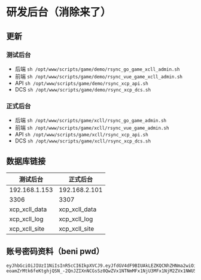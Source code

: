 # 研发后台（消除来了）


## 更新

### 测试后台
- 后端 `sh /opt/www/scripts/game/demo/rsync_go_game_xcll_admin.sh`
- 前端 `sh /opt/www/scripts/game/demo/rsync_vue_game_xcll_admin.sh`
- API `sh /opt/www/scripts/game/demo/rsync_xcp_api.sh`
- DCS `sh /opt/www/scripts/game/demo/rsync_xcp_dcs.sh`

### 正式后台
- 后端 `sh /opt/www/scripts/game/xcll/rsync_go_game_admin.sh`
- 前端 `sh /opt/www/scripts/game/xcll/rsync_vue_game_admin.sh`
- API `sh /opt/www/scripts/game/xcll/rsync_xcp_api.sh`
- DCS `sh /opt/www/scripts/game/xcll/rsync_xcp_dcs.sh`


## 数据库链接
| 测试后台      | 正式后台      |
| ------------- | ------------- |
| 192.168.1.153 | 192.168.2.101 |
| 3306          | 3307          |
| xcp_xcll_data | xcp_xcll_data |
| xcp_xcll_log  | xcp_xcll_log  |
| xcp_xcll_site | xcp_xcll_site |


## 账号密码资料（beni pwd）
```
eyJhbGciOiJIUzI1NiIsInR5cCI6IkpXVCJ9.eyJfdGV4dF9BIUAkLEZKQCNhZHNma2wiOiJcdTZkNGJcdThiZDVcdTU0MGVcdTUzZjBcdTY1NzBcdTYzNmVcdTVlOTNcclxuaG9zdDogMTkyLjE2OC4xLjE1M1xyXG5wb3J0OiAzMzA2XHJcbnVzZXI6IGNwZGF0YW15c3FsdVxyXG5wYXNzOiB4Y3Byb290QGxteVxyXG5cclxuXHJcblx1NmI2M1x1NWYwZlx1NTU1ZTkzXHJcbmhvc3Q6IDE5Mi4xNjguMi4xMDFcclxucG9ydDogMzMwN1xyXG51c2VyOiB4Y2xsbXlzcWxcclxucGFzczogeGNsbEBteXhjcDEzNjIiLCJfc2FsdF9AIyVAI3hhZkRHQXoubnEiOiI4NjVjNTJmMy02ZDEwLTRhM2QtOTFjZi03OTM3OWNlMmFmZmYifQ.rT0mL-eoamZrMtk6feKtghjQSN_-2QnJZIXnNCGsSz0QwZVx1NTNmMFx1NjU3MFx1NjM2ZVx1NWU5M1x1ZmYwOFx1NTNlYVx1OGJmYlx1ZmYwOVxyXG5ob3N0OiAxOTIuMTY4LjIuMTAxXHJcbnBvcnQ6IDMzMDdcclxudXNlcjogeGNsbG15c3FscmVhZFxyXG5wYXNzOiB4Y2xsQHJlYWQxMzYyXHJcblxyXG5cclxuXHU2YjYzXHU1ZjBmXHU1NDBlXHU1M2YwXHU2NTcwXHU2MzZlXH
```